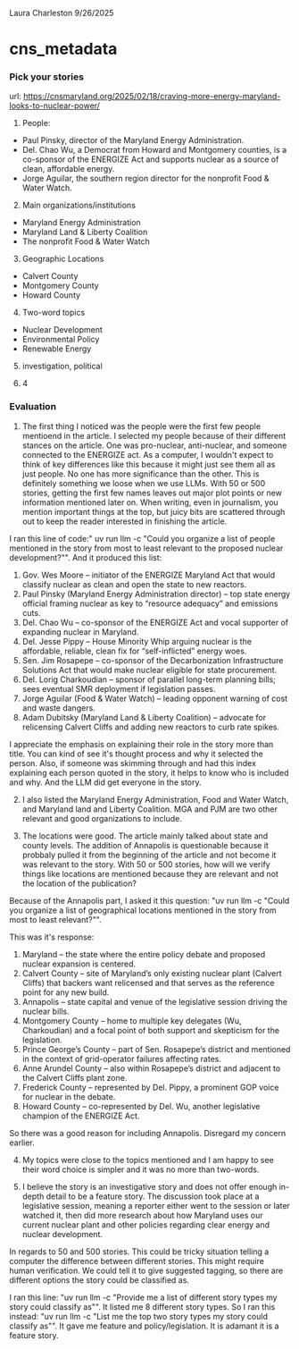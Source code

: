 Laura Charleston 9/26/2025

# cns_metadata

### Pick your stories
url: https://cnsmaryland.org/2025/02/18/craving-more-energy-maryland-looks-to-nuclear-power/
1. People:
- Paul Pinsky, director of the Maryland Energy Administration. 
- Del. Chao Wu, a Democrat from Howard and Montgomery counties, is a co-sponsor of the ENERGIZE Act and supports nuclear as a source of clean, affordable energy. 
- Jorge Aguilar, the southern region director for the nonprofit Food & Water Watch. 

2. Main organizations/institutions
- Maryland Energy Administration
- Maryland Land & Liberty Coalition
- The nonprofit Food & Water Watch

3. Geographic Locations
- Calvert County 
- Montgomery County 
- Howard County 

4. Two-word topics
- Nuclear Development 
- Environmental Policy
- Renewable Energy 

5. investigation, political

6. 4 

### Evaluation
1. The first thing I noticed was the people were the first few people mentioend in the article. I selected my people because of their different stances on the article. One was pro-nuclear, anti-nuclear, and someone connected to the ENERGIZE act. As a computer, I wouldn't expect to think of key differences like this because it might just see them all as just people. No one has more significance than the other. This is definitely something we loose when we use LLMs. With 50 or 500 stories, getting the first few names leaves out major plot points or new information mentioned later on. When writing, even in journalism, you mention important things at the top, but juicy bits are scattered through out to keep the reader interested in finishing the article. 

I ran this line of code:" uv run llm -c "Could you organize a list of people mentioned in the story from most to least relevant to the proposed nuclear development?"". And it produced this list:
1. Gov. Wes Moore – initiator of the ENERGIZE Maryland Act that would classify nuclear as clean and open the state to new reactors.  
2. Paul Pinsky (Maryland Energy Administration director) – top state energy official framing nuclear as key to “resource adequacy” and emissions cuts.  
3. Del. Chao Wu – co-sponsor of the ENERGIZE Act and vocal supporter of expanding nuclear in Maryland.  
4. Del. Jesse Pippy – House Minority Whip arguing nuclear is the affordable, reliable, clean fix for “self-inflicted” energy woes.  
5. Sen. Jim Rosapepe – co-sponsor of the Decarbonization Infrastructure Solutions Act that would make nuclear eligible for state procurement.  
6. Del. Lorig Charkoudian – sponsor of parallel long-term planning bills; sees eventual SMR deployment if legislation passes.  
7. Jorge Aguilar (Food & Water Watch) – leading opponent warning of cost and waste dangers.  
8. Adam Dubitsky (Maryland Land & Liberty Coalition) – advocate for relicensing Calvert Cliffs and adding new reactors to curb rate spikes.

I appreciate the emphasis on explaining their role in the story more than title. You can kind of see it's thought process and why it selected the person. Also, if someone was skimming through and had this index explaining each person quoted in the story, it helps to know who is included and why. And the LLM did get everyone in the story.


2. I also listed the Maryland Energy Administration, Food and Water Watch, and Maryland land and Liberty Coalition. MGA and PJM are two other relevant and good organizations to include.

3. The locations were good. The article mainly talked about state and county levels. The addition of Annapolis is questionable because it probbaly pulled it from the beginning of the article and not become it was relevant to the story. With 50 or 500 stories, how will we verify things like locations are mentioned because they are relevant and not the location of the publication?

Because of the Annapolis part, I asked it this question: "uv run llm -c "Could you organize a list of geographical locations mentioned in the story from most to least relevant?"". 

This was it's response:
1. Maryland – the state where the entire policy debate and proposed nuclear expansion is centered.  
2. Calvert County – site of Maryland’s only existing nuclear plant (Calvert Cliffs) that backers want relicensed and that serves as the reference point for any new build.  
3. Annapolis – state capital and venue of the legislative session driving the nuclear bills.  
4. Montgomery County – home to multiple key delegates (Wu, Charkoudian) and a focal point of both support and skepticism for the legislation.  
5. Prince George’s County – part of Sen. Rosapepe’s district and mentioned in the context of grid-operator failures affecting rates.  
6. Anne Arundel County – also within Rosapepe’s district and adjacent to the Calvert Cliffs plant zone.  
7. Frederick County – represented by Del. Pippy, a prominent GOP voice for nuclear in the debate.  
8. Howard County – co-represented by Del. Wu, another legislative champion of the ENERGIZE Act.

So there was a good reason for including Annapolis. Disregard my concern earlier. 

4. My topics were close to the topics mentioned and I am happy to see their word choice is simpler and it was no more than two-words. 

5. I believe the story is an investigative story and does not offer enough in-depth detail to be a feature story. The discussion took place at a legislative session, meaning a reporter either went to the session or later watched it, then did more research about how Maryland uses our current nuclear plant and other policies regarding clear energy and nuclear development.  

In regards to 50 and 500 stories. This could be tricky situation telling a computer the difference between different stories. This might require human verification. We could tell it to give suggested tagging, so there are different options the story could be classified as. 

I ran this line: "uv run llm -c "Provide me a list of different story types my story could classify as"". It listed me 8 different story types. So I ran this instead: "uv run llm -c "List me the top two story types my story could classify as"". It gave me feature and policy/legislation. It is adamant it is a feature story.